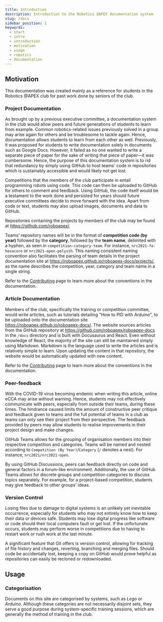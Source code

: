```yaml
---
title: Introduction
description: Introduction to the Robotics @APEX documentation system
slug: /docs
sidebar_position: 1
keywords:
  - start
  - intro
  - introduction
  - motivation
  - usage
  - robotics
  - documentation
---
```


## Motivation

This documentation was created mainly as a reference for students in the Robotics @APEX club for past work done by seniors of the club.

### Project Documentation

As brought up by a previous executive committee, a documentation system in the club would allow peers and future generations of students to learn from example. Common robotics-related issues previously solved in a group may arise again for others and be troublesome to tackle again. Hence, documentation allows students to learn from each other as well. Previously, it was proposed for students to write documentation solely in documents such as Google Docs. However, it failed as no one wanted to write a separate piece of paper for the sake of writing that piece of paper—it was cumbersome. Hence, the purpose of this documentation system is to rid that redundancy by simply using GitHub to host teams' code in repositories which is sustainably accessible and would likely not get lost.

Competitions that the members of the club participate in entail programming robots using code. This code can then be uploaded to GitHub for others to comment and feedback. Using GitHub, the code itself would be a testament to the work done and persisted for years should future executive committees decide to move forward with the idea. Apart from code or text, students may also upload images, documents and data to GitHub.

Repositories containing the projects by members of the club may be found at https://github.com/roboapex/. 

Teams' repository names will be in the format of **competition code (by year)** followed by the **category**, followed by the **team name**, delimited with a hyphen, as seen in `competition-category-team`. For instance, `nrc2021-fe-hexacore` or `nrc2021-open-polysth`. This naming consistent naming convention also facilitates the parsing of team details in the project documentation site at https://roboapex.github.io/roboapex-docs/projects/, as the name describes the competition, year, category and team name in a single string.

Refer to the [Contributing](contributing) page to learn more about the conventions in the documentation.

### Article Documentation

Members of the club, specifically the training or competition committee, would write articles, such as tutorials detailing "How to PID with Arduino", to be uploaded onto the documentation site https://roboapex.github.io/roboapex-docs/. The website sources articles from the GitHub repository at https://github.com/roboapex/roboapex-docs in the `/docs` directory and is built with Docusaurus and React. Even without knowledge of React, the majority of the site can still be maintained simply using Markdown. Markdown is the language used to write the articles and is relatively simple to learn. Upon updating the content in that repository, the website would be automatically updated with new content.

Refer to the [Contributing](contributing) page to learn more about the conventions in the documentation.

### Peer-feedback

With the COVID-19 virus becoming endemic when writing this article, online eCCA may arise without warning. Hence, students may not effectively communicate with peers, especially from outside their teams, during these times. The hindrance caused limits the amount of constructive peer critique and feedback given to teams and the full potential of teams in a club as teams can only see their project from their perspective. The feedback provided by peers may allow students to realise improvements in their project design and make changes.

GitHub Teams allows for the grouping of organisation members into their respective competition and categories. Teams will be named and nested according to `Competition (By Year)`/`Category` (`/` denotes a nest). For instance, `nrc2021/nrc2021-open`.

By using GitHub Discussions, peers can feedback directly on code and general factors in a forum-like environment. Additionally, the use of GitHub Teams allows for discrete groups and competition categories to discuss topics separately. For example, for a project-based competition, students may give feedback to other groups' ideas.

### Version Control

Losing files due to damage to digital systems is an unlikely yet inevitable occurrence, especially for students who may not entirely know how to keep their data or devices safe. Students may lose digital progress like software or code should their local computers fault or get lost. If the unfortunate occurs, students may perform worse in competitions due to having to restart work or rush work at the last minute.

A significant feature that Git offers is version control, allowing for tracking of file history and changes, reverting, branching and merging files. Should code be accidentally lost, keeping a copy on GitHub would prove helpful as repositories can easily be recloned or redownloaded.

## Usage

### Categorisation

Documents on this site are categorised by systems, such as *Lego* or *Arduino*. Although these categories are not necessarily disjoint sets, they serve a good purpose during system-specific training sessions, which are generally the method of training in the club.
